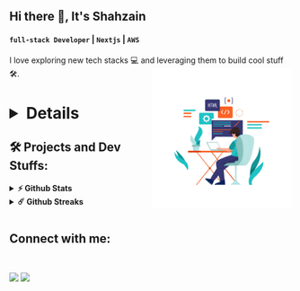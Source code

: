 ## Hi there 👋, It's **Shahzain**

#### `full-stack Developer` | `Nextjs` | `AWS`

I love exploring new tech stacks 💻 and leveraging them to build cool stuff 🛠️.
<img align="right" width="250" height="250" src="./software-developer.png">

<h1 />
  <details>
 I am a highly skilled and experienced frontend developer, specializing in Next.js, AWS Amplify, and TypeScript. With a passion for creating exceptional user experiences and a strong background in web 
     development, I take pride in delivering high-quality solutions that exceed expectations.

Next.js Expertise: As a seasoned Next.js developer, I have successfully built numerous web applications using this powerful framework. From simple landing pages to complex, data-driven applications, I can handle it all.

AWS Amplify Mastery: Leveraging the power of AWS Amplify, I can seamlessly integrate your web application with the cloud, providing scalable and secure solutions for your business needs.

TypeScript Proficiency: My deep knowledge of TypeScript enables me to write clean, maintainable, and type-safe code. This reduces errors, improves code quality, and enhances the overall development process.

Frontend Wizardry: In addition to my expertise in Next.js and AWS Amplify, I possess a broad range of frontend skills. I am proficient in HTML, CSS, JavaScript, React, and other popular libraries and frameworks.

AWS Integration: I possess a comprehensive understanding of AWS services, including Lambda, S3, and API Gateway. This enables me to seamlessly integrate these services into your web applications, providing you with a secure, high-performance, and cost-effective solution.

Serverless Architectures: I specialize in building serverless architectures using AWS Lambda, reducing infrastructure complexity and optimizing resource utilization. This approach results in faster development cycles and better scalability for your applications.

Years of Experience: With 3+ years of experience in web development, I have a deep understanding of the industry's best practices and emerging trends. My expertise in AWS Lambda, S3, and API Gateway has been honed through hands-on experience on various projects.

MY SKILLS BEYOND CODING:
✅ Experience with git and Github.
✅ Great communication and teamwork.
✅ A sense of ownership (willing to see a project through from discovery to delivery).
✅ Ability to break down complex requirements into small tasks/scope.
✅ An appetite for learning - I always available for improving your application.
✅ Tolerance for the fast-pace of a growing company.
✅ A sense of design for when mockups are incomplete.
✅ Experience with UX.
✅ A reliable internet connection for video/audio conferencing.
✅ Experience with visual/snapshot/unit testing.
✅ Dedication to meet project deadlines in a timely manner.
✅ Immaculate attention to detail.

See you soon😊.
  </details>


## 🛠️ Projects and Dev Stuffs:

<details>	
  <summary><b>⚡ Github Stats</b></summary>

  <br />
  <img height="180em" src="https://github-readme-stats.vercel.app/api?username=shahzain-lab&show_icons=true&locale=en" alt="shahzain-lab" />
  <img height="180em" src="https://github-readme-stats.vercel.app/api/top-langs?username=shahzain-lab&show_icons=true&locale=en&layout=compact" alt="shahzain-lab"/>
</details>

<details>	
  <summary><b>☄️ Github Streaks</b></summary>

  <br />
  <img height="180em" src="https://github-readme-streak-stats.herokuapp.com/?user=shahzain-lab&" alt="shahzain-lab" />
</details>

<h1 />

<h2 align="left">Connect with me:</h2>
<br />
<p><a href="https://x.com/shahzaincode"><img src="https://img.shields.io/badge/twitter-%231DA1F2.svg?&style=for-the-badge&logo=twitter&logoColor=white" height=25></a> <a href="https://www.linkedin.com/in/zain-ul-abdeen-shahzain/"><img src="https://img.shields.io/badge/linkedin-%230077B5.svg?&style=for-the-badge&logo=linkedin&logoColor=white" height=25></a> </p>
